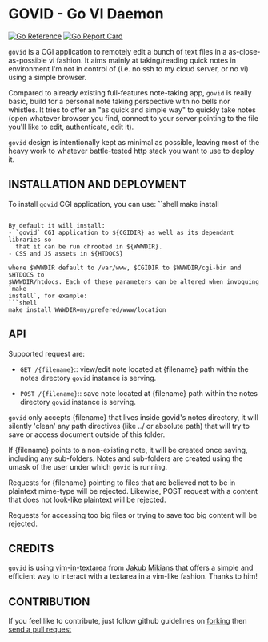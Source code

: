 # GOVID - Go VI Daemon

[![Go Reference](https://pkg.go.dev/badge/github.com/pirmd/govid.svg)](https://pkg.go.dev/github.com/pirmd/govid)
[![Go Report Card](https://goreportcard.com/badge/github.com/pirmd/rvi)](https://goreportcard.com/report/github.com/pirmd/govid)

`govid` is a CGI application to remotely edit a bunch of text files in a
as-close-as-possible vi fashion. It aims mainly at taking/reading quick notes
in environment I'm not in control of (i.e. no ssh to my cloud server, or no vi)
using a simple browser.

Compared to already existing full-features note-taking app, `govid` is really
basic, build for a personal note taking perspective with no bells nor whistles.
It tries to offer an "as quick and simple way" to quickly take notes (open
whatever browser you find, connect to your server pointing to the file you'll
like to edit, authenticate, edit it).

`govid` design is intentionally kept as minimal as possible, leaving most of
the heavy work to whatever battle-tested http stack you want to use to deploy
it. 

## INSTALLATION AND DEPLOYMENT
To install `govid` CGI application, you can use:
̀``shell
make install
```

By default it will install:
- `govid` CGI application to ${CGIDIR} as well as its dependant libraries so
  that it can be run chrooted in ${WWWDIR}.
- CSS and JS assets in ${HTDOCS}

where $WWWDIR default to /var/www, $CGIDIR to $WWWDIR/cgi-bin and $HTDOCS to
$WWWDIR/htdocs. Each of these parameters can be altered when invoquing `make
install`, for example:
```shell
make install WWWDIR=my/prefered/www/location
```

## API
Supported request are:
+ `GET /{filename}`:: view/edit note located at {filename} path within the notes
directory `govid` instance is serving.

+ `POST /{filename}`:: save note located at {filename} path within the notes
directory `govid` instance is serving.

`govid` only accepts {filename} that lives inside govid's notes directory, it
will silently 'clean' any path directives (like ../ or absolute path) that will
try to save or access document outside of this folder.

If {filename} points to a non-existing note, it will be created once saving,
including any sub-folders. Notes and sub-folders are created using the umask of
the user under which `govid` is running.

Requests for {filename} pointing to files that are believed not to be in
plaintext mime-type will be rejected. Likewise, POST request with a content
that does not look-like plaintext will be rejected.

Requests for accessing too big files or trying to save too big content will be
rejected.

## CREDITS
`govid` is using
[vim-in-textarea](https://github.com/jakub-m/vim-in-textarea) from
[Jakub Mikians](https://github.com/jakub-m) that offers a simple
and efficient way to interact with a textarea in a vim-like
fashion. Thanks to him!

## CONTRIBUTION
If you feel like to contribute, just follow github guidelines on
[forking](https://help.github.com/articles/fork-a-repo/) then [send a pull
request](https://help.github.com/articles/creating-a-pull-request/)


[modeline]: # ( vim: set fenc=utf-8 spell spl=en: )
